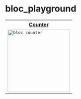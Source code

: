 # bloc_playground

<table>
  <tr>
    <th>
      <a href="" target="_blank">Counter</a>
    </th>
  </tr>
  <tr>
    <td>
       <kbd>
         <img src="" width="200px" alt="bloc counter"/>
      </kbd>
    </td>
  </tr>
</table>
